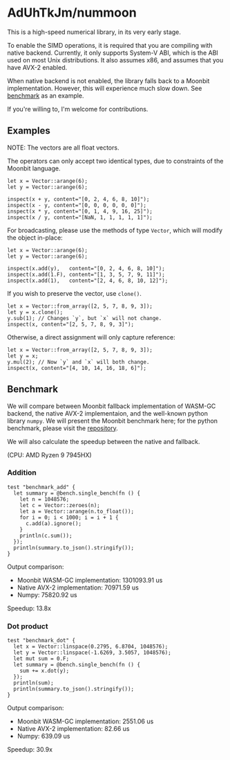 # AdUhTkJm/nummoon

This is a high-speed numerical library, in its very early stage.

To enable the SIMD operations, it is required that you are compiling with native backend. Currently, it only supports System-V ABI, which is the ABI used on most Unix distributions. It also assumes x86, and assumes that you have AVX-2 enabled.

When native backend is not enabled, the library falls back to a Moonbit implementation. However, this will experience much slow down. See [benchmark](#benchmark) as an example.

If you're willing to, I'm welcome for contributions.

## Examples

NOTE: The vectors are all float vectors.

The operators can only accept two identical types, due to constraints of the Moonbit language.

```mbt
let x = Vector::arange(6);
let y = Vector::arange(6);

inspect(x + y, content="[0, 2, 4, 6, 8, 10]");
inspect(x - y, content="[0, 0, 0, 0, 0, 0]");
inspect(x * y, content="[0, 1, 4, 9, 16, 25]");
inspect(x / y, content="[NaN, 1, 1, 1, 1, 1]");
```

For broadcasting, please use the methods of type `Vector`, which will modify the object in-place:

```mbt
let x = Vector::arange(6);
let y = Vector::arange(6);

inspect(x.add(y),   content="[0, 2, 4, 6, 8, 10]");
inspect(x.add(1.F), content="[1, 3, 5, 7, 9, 11]");
inspect(x.add(1),   content="[2, 4, 6, 8, 10, 12]");
```

If you wish to preserve the vector, use `clone()`.

```mbt
let x = Vector::from_array([2, 5, 7, 8, 9, 3]);
let y = x.clone();
y.sub(1); // Changes `y`, but `x` will not change.
inspect(x, content="[2, 5, 7, 8, 9, 3]");
```

Otherwise, a direct assignment will only capture reference:

```mbt
let x = Vector::from_array([2, 5, 7, 8, 9, 3]);
let y = x;
y.mul(2); // Now `y` and `x` will both change.
inspect(x, content="[4, 10, 14, 16, 18, 6]");
```

## Benchmark

We will compare between Moonbit fallback implementation of WASM-GC backend, the native AVX-2 implementaion, and the well-known python library `numpy`. We will present the Moonbit benchmark here; for the python benchmark, please visit the [repository](https://github.com/AdUhTkJm/nummoon/tree/main/benchmark).

We will also calculate the speedup between the native and fallback.

(CPU: AMD Ryzen 9 7945HX)

### Addition

```mbt
test "benchmark_add" {
  let summary = @bench.single_bench(fn () {
    let n = 1048576;
    let c = Vector::zeroes(n);
    let a = Vector::arange(n.to_float());
    for i = 0; i < 1000; i = i + 1 {
      c.add(a).ignore();
    }
    println(c.sum());
  });
  println(summary.to_json().stringify());
}
```

Output comparison:

- Moonbit WASM-GC implementation: 1301093.91 us
- Native AVX-2 implementation: 70971.59 us
- Numpy: 75820.92 us

Speedup: 13.8x

### Dot product

```mbt
test "benchmark_dot" {
  let x = Vector::linspace(0.2795, 6.8704, 1048576);
  let y = Vector::linspace(-1.6269, 3.5057, 1048576);
  let mut sum = 0.F;
  let summary = @bench.single_bench(fn () {
    sum += x.dot(y);
  });
  println(sum);
  println(summary.to_json().stringify());
}
```

Output comparison:

- Moonbit WASM-GC implementation: 2551.06 us
- Native AVX-2 implementation: 82.66 us
- Numpy: 639.09 us

Speedup: 30.9x
